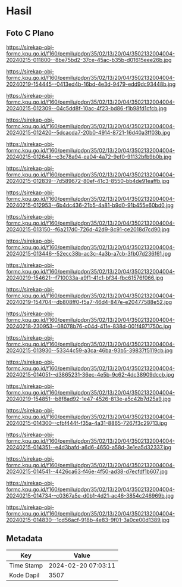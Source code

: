 # Hasil

## Foto C Plano

https://sirekap-obj-formc.kpu.go.id/f160/pemilu/pdpr/35/02/13/20/04/3502132004004-20240215-011800--8be75bd2-37ce-45ac-b35b-d01615eee26b.jpg

https://sirekap-obj-formc.kpu.go.id/f160/pemilu/pdpr/35/02/13/20/04/3502132004004-20240219-154445--0413ed4b-16bd-4e3d-9479-edd9dc93448b.jpg

https://sirekap-obj-formc.kpu.go.id/f160/pemilu/pdpr/35/02/13/20/04/3502132004004-20240215-012309--04c5dd8f-10ac-4f23-bd86-f1b98fd1cfcb.jpg

https://sirekap-obj-formc.kpu.go.id/f160/pemilu/pdpr/35/02/13/20/04/3502132004004-20240215-012420--5dcacda7-20b0-4914-8721-16d40a3ff03b.jpg

https://sirekap-obj-formc.kpu.go.id/f160/pemilu/pdpr/35/02/13/20/04/3502132004004-20240215-012648--c3c78a94-ea04-4a72-9ef0-91132bfb9b0b.jpg

https://sirekap-obj-formc.kpu.go.id/f160/pemilu/pdpr/35/02/13/20/04/3502132004004-20240215-012839--7d589672-80ef-41c3-8550-bb4de91eaffb.jpg

https://sirekap-obj-formc.kpu.go.id/f160/pemilu/pdpr/35/02/13/20/04/3502132004004-20240215-012953--6b4dc436-21b5-4a81-b9d0-91b455e60bd0.jpg

https://sirekap-obj-formc.kpu.go.id/f160/pemilu/pdpr/35/02/13/20/04/3502132004004-20240215-013150--f6a217d0-726d-42d9-8c91-ce2018d7cd90.jpg

https://sirekap-obj-formc.kpu.go.id/f160/pemilu/pdpr/35/02/13/20/04/3502132004004-20240215-013446--52ecc38b-ac3c-4a3b-a7cb-3fb07d236f61.jpg

https://sirekap-obj-formc.kpu.go.id/f160/pemilu/pdpr/35/02/13/20/04/3502132004004-20240219-154621--f710033a-a9f1-41c1-bf34-fbc61576f066.jpg

https://sirekap-obj-formc.kpu.go.id/f160/pemilu/pdpr/35/02/13/20/04/3502132004004-20240219-154704--db808ff0-f5a7-46d4-847e-e20477588e52.jpg

https://sirekap-obj-formc.kpu.go.id/f160/pemilu/pdpr/35/02/13/20/04/3502132004004-20240218-230953--08078b76-c04d-411e-838d-001f4971750c.jpg

https://sirekap-obj-formc.kpu.go.id/f160/pemilu/pdpr/35/02/13/20/04/3502132004004-20240215-013930--53344c59-a3ca-46ba-93b5-39837f5119cb.jpg

https://sirekap-obj-formc.kpu.go.id/f160/pemilu/pdpr/35/02/13/20/04/3502132004004-20240215-014051--d3865231-36ec-4e5b-9c62-4dc38909dccb.jpg

https://sirekap-obj-formc.kpu.go.id/f160/pemilu/pdpr/35/02/13/20/04/3502132004004-20240219-154851--b8f8ad92-1e47-4526-813e-a5c42b7d25a9.jpg

https://sirekap-obj-formc.kpu.go.id/f160/pemilu/pdpr/35/02/13/20/04/3502132004004-20240215-014300--cfbf444f-f35a-4a31-8865-7267f3c29713.jpg

https://sirekap-obj-formc.kpu.go.id/f160/pemilu/pdpr/35/02/13/20/04/3502132004004-20240215-014351--e4d3bafd-a6d6-4650-a58d-3e1ea5d32337.jpg

https://sirekap-obj-formc.kpu.go.id/f160/pemilu/pdpr/35/02/13/20/04/3502132004004-20240215-014541--4426ca63-f46e-4f50-ad38-d7ecfdf1b607.jpg

https://sirekap-obj-formc.kpu.go.id/f160/pemilu/pdpr/35/02/13/20/04/3502132004004-20240215-014734--c0367a5e-d0b1-4d21-ac46-3854c246969b.jpg

https://sirekap-obj-formc.kpu.go.id/f160/pemilu/pdpr/35/02/13/20/04/3502132004004-20240215-014830--1cd56acf-918b-4e83-9f01-3a0ce00d1389.jpg


## Metadata

| Key        | Value               |
| ---------- | ------------------- |
| Time Stamp | 2024-02-20 07:03:11 |
| Kode Dapil | 3507                |



